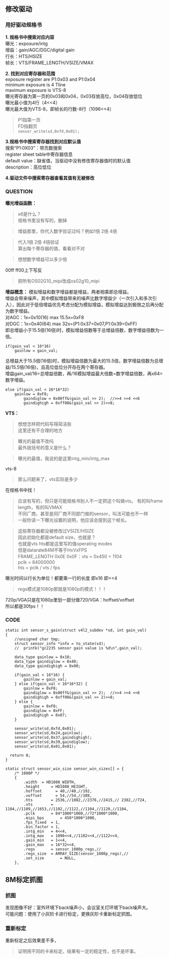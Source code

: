 ## 修改驱动

### 用好驱动规格书
**1. 规格书中搜索对应内容**  
曝光：exposure/intg  
增益：gain/AGC/DGC/digital gain  
行长：HTS/HSIZE  
帧长：VTS/FRAME_LENGTH/VSIZE/VMAX

**2. 找到对应寄存器和范围**  
exposure register are P1:0x03 and P1:0x04  
minimum exposure is 4 Tline  
maximum exposure is VTS-8  
曝光寄存器为第一页的0x03和0x04，0x03存放高位，0x04存放低位  
曝光最小值为4行（4<<4）  
曝光最大值为VTS-8，即帧长的行数-8行（1096<<4）  
> P1指第一页   
> FD指翻页  
> `sensor_write(sd,0xfd,0x01);`  

**3.规格书中搜索寄存器找到对应默认值**  
搜索“P1:0X03”：带页数搜索  
register sheet table中寄存器信息  
default value：缺省值，当驱动中没有修改寄存器值时的默认值  
description：高位低位  

**4.驱动文件中搜索寄存器查看其值有无被修改**


### QUESTION
**曝光增益函数：**  
> x6是什么？  
> 规格书里没有写的，删掉  

> 增益那里，你代入数字验证过吗？例如1倍  2倍  4倍  

> 代入1倍  2倍  4倍验证  
> 算出每个寄存器的值，看看对不对  

> 想想数字增益可以多少倍    

00ff ff00上下写反  

> 把所有OS02G10_mipi改成os02g10_mipi  

**增益概念：**
模拟增益和数字增益都是增益，两者相乘即总增益。  
增益会带来噪声，其中模拟增益带来的噪声比数字增益少（一次引入和多次引入），因此对于低倍增益优先考虑分配为模拟增益，模拟增益达到极限之后再分配为数字增益。  
对AGC：1x=0x10(16) max 15.5x=0xF8  
对DGC：1x=0x40(64) max 32x=(P1:0x37=0x07,P1:0x39=0xFF)  
即总增益小于15.5倍(16倍)时，模拟增益倍数等于总增益倍数，数字增益倍数为一倍。  
```
if(gain_val < 16*16) 
    gainlow = gain_val;
 ```
总增益大于15.5倍(16倍)时，模拟增益倍数为最大的15.5倍，数字增益倍数为总增益/15.5倍(16倍)，且高位低位分开存在两个寄存器。  
增益gain_val/16=总增益倍数，再/16模拟增益最大倍数=数字增益倍数，再x64=数字增益。  
```
else if(gain_val < 16*16*32) 
    gainlow = 0xF8;
		gaindiglow = 0x00ff&(gain_val >> 2);  //>>4 >>4 <<6
		gaindighigh = 0xff00&(gain_val >> 2)>>8;
```

**VTS：**  
> 想想怎样把代码写得简洁些  
> 这里还有不合理的地方  

> 曝光的最值不改吗  
> 最外层括号的意义是什么？  

> 曝光的最值，我说的是这里intg_min/intg_max  

vts-8  

> 那么问题来了，vts实际是多少  

在规格书中找！  

> 应该有写的，但只是可能规格书别人不一定把这个叫做vts。  有的叫frame length，有的叫VMAX  
> 不同厂商，甚至是同厂商不同部门做的sensor，叫法可能也不一样  
> 一般你读一下曝光设置的说明，他应该会提到这个帧长。  

>这些寄存器都没被修改过VSIZE/HSIZE  
>因此初始化都是default size，也就是？  
>也就是vts hts都是这里写的值operating modes  
>但是datarate84M不等于HxVxFPS  
> FRAME_LENGTH 0x0E 0x0F：vts = 0x450 = 1104  
> pclk = 84000000  
> hts = pclk / vts / fps  

曝光时间以行长为单位！都要乘一行的长度 即x16 即<<4  

> regs模式是1080p那就是1080p的模式！！！  

720p/VGA只是在1080p里划一部分做720/VGA：hoffset/voffset    
所以都是30fps！！   


### CODE
```
static int sensor_s_gain(struct v4l2_subdev *sd, int gain_val)
{
	//unsigned char tmp;
	struct sensor_info *info = to_state(sd);
	//	printk("gc2235 sensor gain value is %d\n",gain_val);
	
	data_type gainlow = 0x10;
	data_type gaindiglow = 0x40;
	data_type gaindighigh = 0x00;

	if(gain_val < 16*16) {
		gainlow = gain_val;
	} else if(gain_val < 16*16*32) {
		gainlow = 0xF8;
		gaindiglow = 0x00ff&(gain_val >> 2);  //>>4 >>4 <<6
		gaindighigh = 0xff00&(gain_val >> 2)>>8;
	} else {
	    gainlow = 0xF8;
		gaindiglow = 0xFF;
		gaindighigh = 0x07;
	}

	sensor_write(sd,0xfd,0x01);
	sensor_write(sd,0x24,gainlow);
	sensor_write(sd,0x37,gaindighigh);
	sensor_write(sd,0x39,gaindiglow);
	sensor_write(sd,0x01,0x01);	
	
  return 0;
}

static struct sensor_win_size sensor_win_sizes[] = {
	/* 1080P */
	{
		.width	= HD1080_WIDTH,
		.height 	= HD1080_HEIGHT,
		.hoffset	  = 40,//40,//192,
		.voffset	  = 54,//54,//108,
		.hts		= 2536,//1082,//2376,//2415,// 2382,//724,
		.vts		= 1104,//1109,//1653,//1102,//1122,//1104,//1120,//1104,
		.pclk		= 84*1000*1000,//72*1000*1000,
		.mipi_bps		= 450*1000*1000,
		.fps_fixed  = 1,
		.bin_factor = 1,
		.intg_min   = 4<<4,
		.intg_max   = 1096<<4,//1102<<4,//1122<<4,
		.gain_min   = 1<<4,
		.gain_max   = 16*32<<4,
		.regs       = sensor_1080p_regs,//
		.regs_size  = ARRAY_SIZE(sensor_1080p_regs),//
		.set_size		= NULL,
	},
```


## 8M标定抓图

### 抓图
发现图像不好：室外环境下back噪声小，会议室关灯环境下back噪声大。  
可能问题：使用了小灰阶卡进行标定，更换灰阶卡重新标定抓图。  

### 重新标定

重新标定之后效果差不多，  
> 证明用不同的卡来标定，结果有一定的稳定性，也不是坏事。
